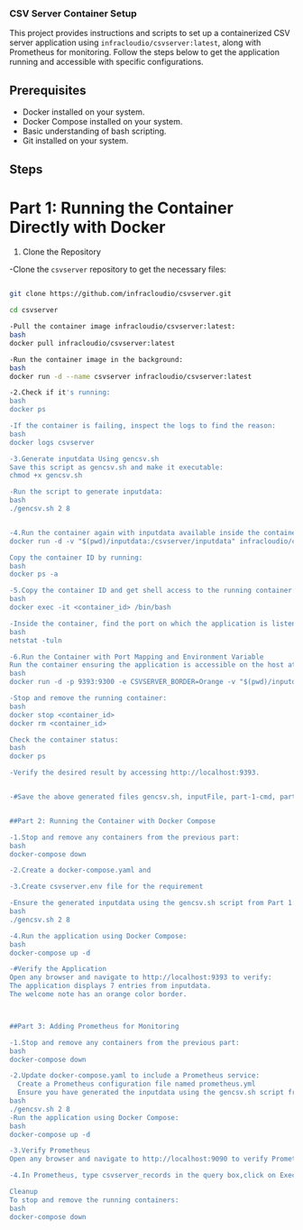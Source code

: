 
### CSV Server Container Setup

This project provides instructions and scripts to set up a containerized CSV server application using `infracloudio/csvserver:latest`, along with Prometheus for monitoring. Follow the steps below to get the application running and accessible with specific configurations.

## Prerequisites

- Docker installed on your system.
- Docker Compose installed on your system.
- Basic understanding of bash scripting.
- Git installed on your system.

## Steps

# Part 1: Running the Container Directly with Docker

1. Clone the Repository

-Clone the `csvserver` repository to get the necessary files:

```bash

git clone https://github.com/infracloudio/csvserver.git

cd csvserver

-Pull the container image infracloudio/csvserver:latest:
bash
docker pull infracloudio/csvserver:latest

-Run the container image in the background:
bash
docker run -d --name csvserver infracloudio/csvserver:latest

-2.Check if it's running:
bash
docker ps

-If the container is failing, inspect the logs to find the reason:
bash
docker logs csvserver

-3.Generate inputdata Using gencsv.sh
Save this script as gencsv.sh and make it executable:
chmod +x gencsv.sh

-Run the script to generate inputdata:
bash
./gencsv.sh 2 8


-4.Run the container again with inputdata available inside the container:
docker run -d -v "$(pwd)/inputdata:/csvserver/inputdata" infracloudio/csvserver:latest

Copy the container ID by running:
bash
docker ps -a

-5.Copy the container ID and get shell access to the running container:
bash
docker exec -it <container_id> /bin/bash

-Inside the container, find the port on which the application is listening:
bash
netstat -tuln

-6.Run the Container with Port Mapping and Environment Variable
Run the container ensuring the application is accessible on the host at http://localhost:9393 and set the environment variable CSVSERVER_BORDER to Orange:
bash
docker run -d -p 9393:9300 -e CSVSERVER_BORDER=Orange -v "$(pwd)/inputdata:/csvserver/inputdata" infracloudio/csvserver:latest

-Stop and remove the running container:
bash
docker stop <container_id>
docker rm <container_id>

Check the container status:
bash
docker ps

-Verify the desired result by accessing http://localhost:9393.


-#Save the above generated files gencsv.sh, inputFile, part-1-cmd, part-1-output, part-1-logs.


##Part 2: Running the Container with Docker Compose

-1.Stop and remove any containers from the previous part:
bash
docker-compose down

-2.Create a docker-compose.yaml and

-3.Create csvserver.env file for the requirement

-Ensure the generated inputdata using the gencsv.sh script from Part 1:
bash
./gencsv.sh 2 8

-4.Run the application using Docker Compose:
bash
docker-compose up -d

-#Verify the Application
Open any browser and navigate to http://localhost:9393 to verify:
The application displays 7 entries from inputdata.
The welcome note has an orange color border.



##Part 3: Adding Prometheus for Monitoring

-1.Stop and remove any containers from the previous part:
bash
docker-compose down

-2.Update docker-compose.yaml to include a Prometheus service:
  Create a Prometheus configuration file named prometheus.yml
  Ensure you have generated the inputdata using the gencsv.sh script from Part 1:
bash
./gencsv.sh 2 8
-Run the application using Docker Compose:
bash
docker-compose up -d

-3.Verify Prometheus
Open any browser and navigate to http://localhost:9090 to verify Prometheus is running.

-4.In Prometheus, type csvserver_records in the query box,click on Execute,then it switches to the Graph tab.

Cleanup
To stop and remove the running containers:
bash
docker-compose down





